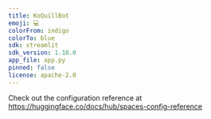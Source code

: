 ```yaml
---
title: KoQuillBot
emoji: 💻
colorFrom: indigo
colorTo: blue
sdk: streamlit
sdk_version: 1.10.0
app_file: app.py
pinned: false
license: apache-2.0
---
```


Check out the configuration reference at https://huggingface.co/docs/hub/spaces-config-reference
